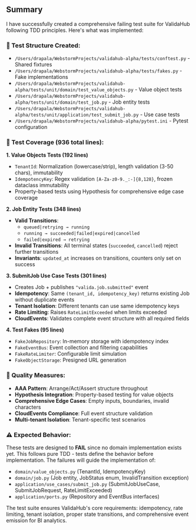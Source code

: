 ## Summary

I have successfully created a comprehensive failing test suite for ValidaHub following TDD principles. Here's what was implemented:

### 📁 Test Structure Created:
- `/Users/drapala/WebstormProjects/validahub-alpha/tests/conftest.py` - Shared fixtures
- `/Users/drapala/WebstormProjects/validahub-alpha/tests/fakes.py` - Fake implementations  
- `/Users/drapala/WebstormProjects/validahub-alpha/tests/unit/domain/test_value_objects.py` - Value object tests
- `/Users/drapala/WebstormProjects/validahub-alpha/tests/unit/domain/test_job.py` - Job entity tests
- `/Users/drapala/WebstormProjects/validahub-alpha/tests/unit/application/test_submit_job.py` - Use case tests
- `/Users/drapala/WebstormProjects/validahub-alpha/pytest.ini` - Pytest configuration

### 🧪 Test Coverage (936 total lines):

**1. Value Objects Tests (192 lines)**
- `TenantId`: Normalization (lowercase/strip), length validation (3-50 chars), immutability
- `IdempotencyKey`: Regex validation `[A-Za-z0-9._:-]{8,128}`, frozen dataclass immutability
- Property-based tests using Hypothesis for comprehensive edge case coverage

**2. Job Entity Tests (348 lines)**
- **Valid Transitions**: 
  - `queued|retrying → running`
  - `running → succeeded|failed|expired|cancelled`
  - `failed|expired → retrying`
- **Invalid Transitions**: All terminal states (`succeeded`, `cancelled`) reject further transitions
- **Invariants**: `updated_at` increases on transitions, counters only set on success

**3. SubmitJob Use Case Tests (301 lines)**
- Creates Job + publishes `"valida.job.submitted"` event
- **Idempotency**: Same `(tenant_id, idempotency_key)` returns existing Job without duplicate events
- **Tenant Isolation**: Different tenants can use same idempotency keys
- **Rate Limiting**: Raises `RateLimitExceeded` when limits exceeded
- **CloudEvents**: Validates complete event structure with all required fields

**4. Test Fakes (95 lines)**
- `FakeJobRepository`: In-memory storage with idempotency index
- `FakeEventBus`: Event collection and filtering capabilities  
- `FakeRateLimiter`: Configurable limit simulation
- `FakeObjectStorage`: Presigned URL generation

### 🎯 Quality Measures:
- **AAA Pattern**: Arrange/Act/Assert structure throughout
- **Hypothesis Integration**: Property-based testing for value objects
- **Comprehensive Edge Cases**: Empty inputs, boundaries, invalid characters
- **CloudEvents Compliance**: Full event structure validation
- **Multi-tenant Isolation**: Tenant-specific test scenarios

### ⚠️ Expected Behavior:
These tests are designed to **FAIL** since no domain implementation exists yet. This follows pure TDD - tests define the behavior before implementation. The failures will guide the implementation of:

- `domain/value_objects.py` (TenantId, IdempotencyKey)
- `domain/job.py` (Job entity, JobStatus enum, InvalidTransition exception) 
- `application/use_cases/submit_job.py` (SubmitJobUseCase, SubmitJobRequest, RateLimitExceeded)
- `application/ports.py` (Repository and EventBus interfaces)

The test suite ensures ValidaHub's core requirements: idempotency, rate limiting, tenant isolation, proper state transitions, and comprehensive event emission for BI analytics.